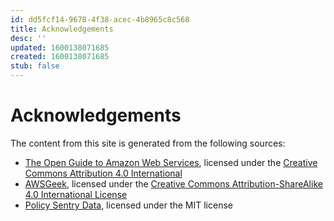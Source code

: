```yaml
---
id: dd5fcf14-9678-4f38-acec-4b8965c8c568
title: Acknowledgements
desc: ''
updated: 1600138071685
created: 1600138071685
stub: false
---
```


# Acknowledgements

The content from this site is generated from the following sources:
-  [The Open Guide to Amazon Web Services](https://github.com/open-guides/og-aws), licensed under the [Creative Commons Attribution 4.0 International](https://github.com/open-guides/og-aws/blob/master/LICENSE.txt)
-  [AWSGeek](https://www.awsgeek.com/), licensed under the [Creative Commons Attribution-ShareAlike 4.0 International License](https://creativecommons.org/licenses/by-sa/4.0/)
- [Policy Sentry Data](https://github.com/salesforce/policy_sentry), licensed under the MIT license